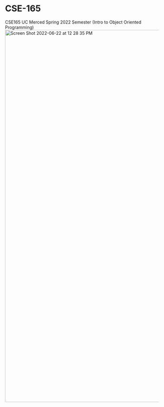 # CSE-165
CSE165 UC Merced Spring 2022 Semester (Intro to Object Oriented Programming) 
<img width="1216" alt="Screen Shot 2022-06-22 at 12 28 35 PM" src="https://user-images.githubusercontent.com/91187097/175120467-b7a60a50-ed07-4c29-9861-0c96fa47e9e9.png">
